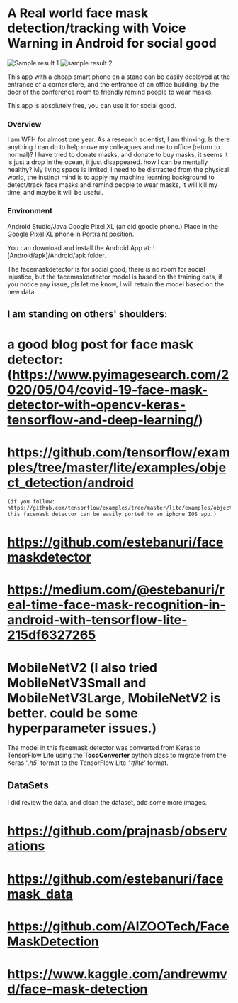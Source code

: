 
# A Real world face mask detection/tracking with Voice Warning in Android for social good 

![Sample result 1](readme_img/sample_result1.png) ![sample result 2](readme_img/sample_result2.png) 

This app with a cheap smart phone on a stand can be easily deployed at the entrance of a corner store, and the entrance of an office building,
by the door of the conference room to friendly remind people to wear masks.

This app is absolutely free, you can use it for social good.

### Overview
I am WFH for almost one year. As a research scientist, I am thinking: Is there anything I can do to help move my colleagues and me to office (return to normal)? 
I have tried to donate masks, and donate to buy masks, it seems it is just a drop in the ocean, it just disappeared.
 how I can be mentally healthy? My living space is limited, I need to be distracted from the physical world, the instinct mind is to apply my machine learning background 
 to detect/track face masks and remind people to wear masks, it will kill my time, and maybe it will be useful. 
 
### Environment
  Android Studio/Java
  Google Pixel XL (an old goodle phone.)
  Place in the Google Pixel XL phone in Portraint position.

You can download and install the Android App at: ![Android/apk]/Android/apk folder.

The facemaskdetector is for social good, there is no room for social injustice, but the facemaskdetector model is based on the training data, if you notice any issue, pls let me 
know, I will retrain the model based on the new data.  

## I am standing on others' shoulders:
  # a good blog post for face mask detector:(https://www.pyimagesearch.com/2020/05/04/covid-19-face-mask-detector-with-opencv-keras-tensorflow-and-deep-learning/) 
  # https://github.com/tensorflow/examples/tree/master/lite/examples/object_detection/android
    (if you follow: https://github.com/tensorflow/examples/tree/master/lite/examples/object_detection/ios, this facemask detector can be easily ported to an iphone IOS app.)
  # https://github.com/estebanuri/facemaskdetector
  # https://medium.com/@estebanuri/real-time-face-mask-recognition-in-android-with-tensorflow-lite-215df6327265
  # MobileNetV2 (I also tried MobileNetV3Small and MobileNetV3Large, MobileNetV2 is better. could be some hyperparameter issues.)
  The model in this facemask detector was converted from Keras to TensorFlow Lite using the **TocoConverter** python class to migrate from the Keras '*.h5'* format 
  to the TensorFlow Lite *'.tflite'* format.


## DataSets
I did review the data, and clean the dataset, add some more images.
  # https://github.com/prajnasb/observations
  # https://github.com/estebanuri/facemask_data
  # https://github.com/AIZOOTech/FaceMaskDetection
  # https://www.kaggle.com/andrewmvd/face-mask-detection

